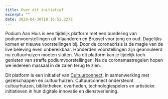 ```yaml
---
title: Over dit initiatief
excerpt: ""
date: 2020-04-30T18:16:52.227Z
---
```

Podium Aan Huis is een tijdelijk platform met een bundeling van podiumvoorstellingen uit Vlaanderen en Brussel voor jong en oud. Dagelijks komen er nieuwe voorstellingen bij. Door de coronacrisis is de magie van de live beleving even onbereikbaar. Honderden voorstellingen zijn geannuleerd nu cultuurhuizen moeten sluiten. Via dit platform kan je tijdelijk toch genieten van straffe podiumvoorstellingen. Na de coronamaatregelen hopen we iedereen massaal in de zalen terug te zien.

Dit platform is een initiatief van [Cultuurconnect](https://www.cultuurconnect.be/), in samenwerking met gezelschappen en cultuurhuizen. Cultuurconnect ondersteunt cultuurhuizen, bibliotheken, overheden, technologiespelers en artistieke initiatieven in hun digitale innovatie en dienstverlening.